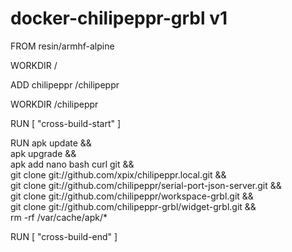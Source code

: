 # docker-chilipeppr-grbl v1
FROM resin/armhf-alpine
WORKDIR                                                                                /ADD                                                               chilipeppr /chilipepprWORKDIR                                                                      /chilipepprRUN                                                              [ "cross-build-start" ]RUN                                                                           apk update && \                                                                             apk upgrade && \                                                              apk add nano bash curl git && \                                    git clone git://github.com/xpix/chilipeppr.local.git && \                       git clone git://github.com/chilipeppr/serial-port-json-server.git && \                                git clone git://github.com/chilipeppr/workspace-grbl.git && \                              git clone git://github.com/chilipeppr-grbl/widget-grbl.git && \                                                                 rm -rf /var/cache/apk/*RUN                                                                [ "cross-build-end" ]